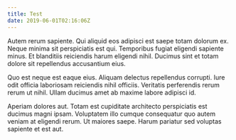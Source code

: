 ```yaml
---
title: Test
date: 2019-06-01T02:16:06Z
---
```


Autem rerum sapiente. Qui aliquid eos adipisci est saepe totam dolorum ex. Neque
minima sit perspiciatis est qui. Temporibus fugiat eligendi sapiente minus. Et
blanditiis reiciendis harum eligendi nihil. Ducimus sint et totam dolore sit
repellendus accusantium eius.

Quo est neque est eaque eius. Aliquam delectus repellendus corrupti. Iure odit
officia laboriosam reiciendis nihil officiis. Veritatis perferendis rerum rerum
ut nihil. Ullam ducimus amet ab maxime labore adipisci id.

Aperiam dolores aut. Totam est cupiditate architecto perspiciatis est ducimus
magni ipsam. Voluptatem illo cumque consequatur quo autem veniam at eligendi
rerum. Ut maiores saepe. Harum pariatur sed voluptas sapiente et est aut.
